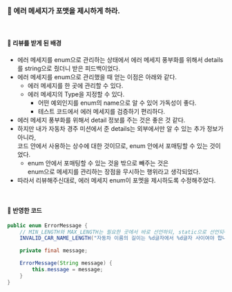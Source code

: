 ### 🔶 에러 메세지가 포맷을 제시하게 하라.

<br>

#### 🔸 리뷰를 받게 된 배경 
- 에러 메세지를 enum으로 관리하는 상태에서 에러 메세지 풍부화를 위해서 details를 string으로 줬더니 받은 피드백이었다.
- 에러 메세지를 enum으로 관리했을 때 얻는 이점은 아래와 같다.
    - 에러 메세지를 한 곳에 관리할 수 있다.
    - 에러 메세지의 Type을 지정할 수 있다.
      - 어떤 예외인지를 enum의 name으로 알 수 있어 가독성이 좋다.
      - 테스트 코드에서 에러 메세지를 검증하기 편리하다.
- 에러 메세지 풍부화를 위해서 detail 정보를 주는 것은 좋은 것 같다.
- 하지만 내가 자동차 경주 미션에서 준 details는 외부에서만 알 수 있는 추가 정보가 아니라, <br> 코드 안에서 사용하는 상수에 대한 것이므로, enum 안에서 포매팅할 수 있는 것이었다.
    - enum 안에서 포매팅할 수 있는 것을 밖으로 빼주는 것은 <br> enum으로 메세지를 관리하는 장점을 무시하는 행위라고 생각되었다.
- 따라서 리뷰해주신대로, 에러 메세지 enum이 포멧을 제시하도록 수정해주었다.

<br>

#### 🔸 반영한 코드

```java
public enum ErrorMessage {
    // MIN_LENGTH와 MAX_LENGTH는 필요한 곳에서 바로 선언하되, static으로 선언되어있는 상태이므로 import할 수 있다.
    INVALID_CAR_NAME_LENGTH("자동차 이름의 길이는 %d글자에서 %d글자 사이여야 합니다.", MIN_NAME_LENGTH, MAX_NAME_LENGTH);

    private final message;

    ErrorMessage(String message) {
        this.message = message;
    }
}
```

